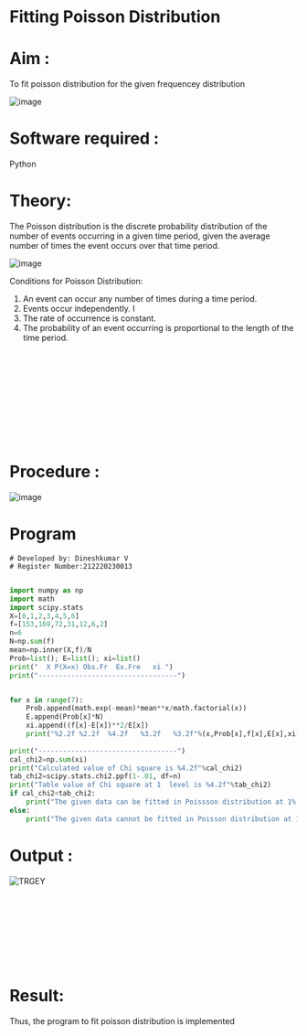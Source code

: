 # Fitting Poisson Distribution

# Aim : 

To fit poisson distribution for the given frequencey distribution

 ![image](https://user-images.githubusercontent.com/104613195/166092068-a5bf057f-fe65-41b8-ba2f-310fc6b56078.png)


# Software required :  

Python

# Theory:

The Poisson distribution is the discrete probability distribution of the number of events occurring in a given time period, given the average number of times the event occurs over that time period.

![image](https://user-images.githubusercontent.com/104613195/166248326-fd042076-8b0b-40c4-8b11-1d8e8fcb74db.png)

 Conditions for Poisson Distribution:

1. An event can occur any number of times during a time period.
2. Events occur independently. I
3. The rate of occurrence is constant.
4. The probability of an event occurring is proportional to the length of the time period. 
 
# <br/><br/><br/><br/><br/>Procedure :

![image](https://user-images.githubusercontent.com/104613195/166251988-d0c53205-6080-4f7b-ae4c-398178586637.png)

# Program
```
# Developed by: Dineshkumar V
# Register Number:212220230013
```
```python

import numpy as np
import math
import scipy.stats
X=[0,1,2,3,4,5,6]
f=[153,169,72,31,12,6,2]
n=6
N=np.sum(f)
mean=np.inner(X,f)/N
Prob=list(); E=list(); xi=list()
print("  X P(X=x) Obs.Fr  Ex.Fre   xi ")
print("----------------------------------")


for x in range(7):
    Prob.append(math.exp(-mean)*mean**x/math.factorial(x))
    E.append(Prob[x]*N)
    xi.append((f[x]-E[x])**2/E[x])
    print("%2.2f %2.2f  %4.2f   %3.2f   %3.2f"%(x,Prob[x],f[x],E[x],xi[x]))
    
print("----------------------------------")
cal_chi2=np.sum(xi)
print("Calculated value of Chi square is %4.2f"%cal_chi2)
tab_chi2=scipy.stats.chi2.ppf(1-.01, df=n)
print("Table value of Chi square at 1  level is %4.2f"%tab_chi2)
if cal_chi2<tab_chi2:
    print("The given data can be fitted in Poissson distribution at 1% LOS")
else:
    print("The given data cannot be fitted in Poisson distribution at 1% LOS")


```

 

# Output : 
![TRGEY](https://user-images.githubusercontent.com/75235789/168960162-9aa581ee-7031-43e7-80c6-7311da8e8191.png)


# <br/><br/><br/><br/>Result:
Thus, the program to fit poisson distribution is implemented

 
